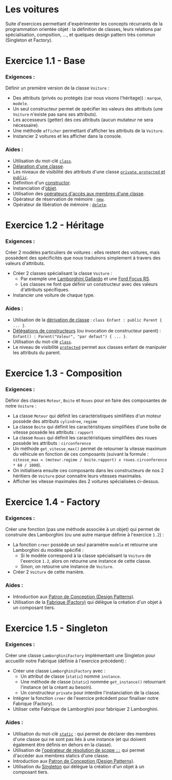 # Les voitures

Suite d'exercices permettant d'expérimenter les concepts récurrants de la programmation orientée objet : la définition de classes, leurs relations par spécialisation, compsition, ..., et quelques design pattern très commun (Singleton et Factory).


# Exercice 1.1 - Base
### Exigences :
Définir un première version de la classe `Voiture` :
* Des attributs (privés ou protégés (car nous visons l'héritage)) : `marque`, `modele`.
* Un seul constructeur permet de spécifier les valeurs des attributs (une `Voiture` n'existe pas sans ses attributs).
* Les accesseurs (getter) des ces attributs (aucun mutateur ne sera nécessaire).
* Une méthode `afficher` permettant d'afficher les attributs de la `Voiture`.
* Instancier 2 voitures et les afficher dans la console.

### Aides :
* Utilisation du mot-clé [`class`](https://en.cppreference.com/w/cpp/keyword/class).
* [Délaration d'une classe](https://en.cppreference.com/w/cpp/language/class).
* Les niveaux de visibilité des attributs d'une classe [`private`, `protected` et `public`](https://en.cppreference.com/w/cpp/language/access).
* Définition d'un [constructor](https://en.cppreference.com/w/cpp/language/constructor).
* Instanciation d'[objet](https://en.cppreference.com/w/cpp/language/object).
* Utilisation des [opérateurs d'accès aux membres d'une classe](https://en.cppreference.com/w/cpp/language/operator_member_access#Built-in_member_access_operators).
* Opérateur de réservation de mémoire : [`new`](https://en.cppreference.com/w/cpp/language/new).
* Opérateur de libération de mémoire : [`delete`](https://en.cppreference.com/w/cpp/language/delete).


# Exercice 1.2 - Héritage
### Exigences :
Créer 2 modèles particuliers de voitures : elles restent des voitures, mais possèdent des spécificités que nous traduirons simplement à travers des valeurs d'attributs.
* Créer 2 classes spécialisant la classe `Voiture` :
    * Par exemple une [Lamborghini Gallardo](https://fr.wikipedia.org/wiki/Lamborghini_Gallardo) et une [Ford Focus RS](https://fr.wikipedia.org/wiki/Ford_Focus#Focus_IV_RS).
    * Les classes ne font que définir un constructeur avec des valeurs d'attributs spécifiques.
* Instancier une voiture de chaque type.

### Aides :
* Utilisation de la [dérivation de classe](https://en.cppreference.com/w/cpp/language/derived_class) : `class Enfant : public Parent { ... }`.
* [Délégations de constructeurs](https://en.cppreference.com/w/cpp/language/constructor#Delegating_constructor) (ou invocation de constructeur parent) : `Enfant() : Parent("Valeur", "par defaut") { ... }`.
* Utilisation du mot-clé [`class`](https://en.cppreference.com/w/cpp/keyword/class).
* Le niveau de visibilité [`protected`](https://en.cppreference.com/w/cpp/language/access) permet aux classes enfant de manipuler les attributs du parent.


# Exercice 1.3 - Composition
### Exigences :
Définir des classes `Moteur`, `Boite` et `Roues` pour en faire des composantes de notre `Voiture` :
* La classe `Moteur` qui définit les caractéristiques simlifiées d'un moteur possède des attributs `cylindree`, `regime`
* La classe `Boite` qui définit les caractéristiques simplifiées d'une boîte de vitesse possède les attributs : `rapport`
* La classe `Roues` qui définit les caractéristiques simplifiées des roues possède les attributs : `circonference`
* Un méthode `get_vitesse_max()` permet de retourner la vitesse maximum du véhicule en fonction de ces composants (suivant la formule : `vitesse_max = (moteur.regime / boite.rapport) x roues.circonference * 60 / 1000`).
* On initialisera ensuite ces composants dans les constructeurs de nos 2 héritiers de `Voiture` pour connaitre leurs vitesses maximales.
* Afficher les vitesse maximales des 2 voitures spécialisées ci-dessus.


# Exercice 1.4 - Factory
### Exigences :
Créer une fonction (pas une méthode associée à un objet) qui permet de construire des Lamborghini (ou une autre marque définie à l'exercice `1.2`) :
* La fonction `creer` possède un seul paramètre `modele` et retourne une Lamborghini du modèle spécifié :
    * Si le modèle correspond à la classe spécialisant la `Voiture` de l'exercice `1.2`, alors on retourne une instance de cette classe.
    * Sinon, on retourne une instance de `Voiture`.
* Créer 2 `Voiture` de cette manière.

### Aides :
* Introduction aux [Patron de Conception (Design Patterns)](https://fr.wikipedia.org/wiki/Patron_de_conception).
* Utilisation de la [Fabrique (Factory)](https://fr.wikipedia.org/wiki/Fabrique_(patron_de_conception)) qui délègue la création d'un objet à un composant tiers.


# Exercice 1.5 - Singleton
### Exigences :
Créer une classe `LamborghiniFactory` implémentant une Singleton pour accueillir notre Fabrique (définie à l'exercice précédent) :
* Créer une classe `LamborghiniFactory` avec :
    * Un attribut de classe (`static`) nommé `instance`.
    * Une méthode de classe (`static`) nommée `get_instance()` retournant l'instance (et la créant au besoin).
    * Un constructeur `private` pour interdire l'instanciation de la classe.
* Intégrer la fonction `creer` de l'exercice précédent pour finaliser notre Fabrique (Factory).
* Utiliser cette Fabrique de Lamborghini pour fabriquer 2 Lamborghini.

### Aides :
* Utilisation du mot-clé [`static`](https://en.cppreference.com/w/cpp/language/static) : qui permet de déclarer des membres d'une classe qui ne sont pas liés à une instance (et qui doivent également être définis en dehors en la classe).
* Utilisation de [l'opérateur de résolution de scope `::`](https://en.cppreference.com/w/cpp/language/identifiers#Qualified_identifiers) qui permet d'accéder aux membres statics d'une classe.
* Introduction aux [Patron de Conception (Design Patterns)](https://fr.wikipedia.org/wiki/Patron_de_conception).
* Utilisation du [Singleton](https://fr.wikipedia.org/wiki/Singleton_(patron_de_conception)) qui délègue la création d'un objet à un composant tiers.
